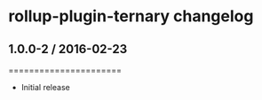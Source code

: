 # rollup-plugin-ternary changelog

## 1.0.0-2 / 2016-02-23
======================

- Initial release
